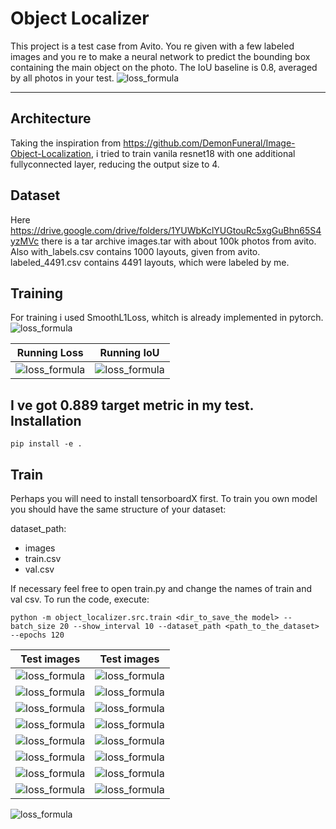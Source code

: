 ﻿Object Localizer
===================


This project is a test case from Avito.
You re given with a few labeled images and you re to make a neural network to predict the bounding box
containing the main object on the photo.
The IoU baseline is 0.8, averaged by all photos in your test.
![ loss_formula](https://user-images.githubusercontent.com/35064209/44659881-6c6ac200-aa0e-11e8-9491-4327128777a1.png)

----------


Architecture
-------------
Taking the inspiration from <a>https://github.com/DemonFuneral/Image-Object-Localization</a>, i tried to train vanila resnet18 with one additional fullyconnected layer, reducing the output size to 4.

Dataset
----------
Here <a>https://drive.google.com/drive/folders/1YUWbKclYUGtouRc5xgGuBhn65S4yzMVc</a> there is a tar archive images.tar with about 100k photos from avito.
Also with_labels.csv contains 1000 layouts, given from avito.
labeled_4491.csv contains 4491 layouts, which were labeled by me.

Training
----------
For training i used SmoothL1Loss, whitch is already implemented in pytorch.
![ loss_formula](https://user-images.githubusercontent.com/35064209/44659880-6c6ac200-aa0e-11e8-9c54-f9c5d416951b.png)

Running Loss|Running IoU
------------|----------------
![ loss_formula](https://user-images.githubusercontent.com/35064209/44658998-70491500-aa0b-11e8-91e4-930853c33cf6.png ) | ![ loss_formula](https://user-images.githubusercontent.com/35064209/44658999-70491500-aa0b-11e8-829f-23b08952731d.png)

I ve got 0.889 target metric in my test.
Installation
------

    pip install -e .

Train
------
Perhaps you will need to install tensorboardX first.
To train you own model you should have the same structure of your dataset:

 dataset_path:
 - images
 - train.csv
 - val.csv

If necessary feel free to open train.py and change the names of train and val csv.
To run the code, execute: 

    python -m object_localizer.src.train <dir_to_save_the model> --batch_size 20 --show_interval 10 --dataset_path <path_to_the_dataset> --epochs 120

Test images|Test images
------------|----------------
![ loss_formula](https://user-images.githubusercontent.com/35064209/44659000-70491500-aa0b-11e8-97e9-2c5b1b0632a0.png) | ![ loss_formula](https://user-images.githubusercontent.com/35064209/44659001-70491500-aa0b-11e8-8302-1d71a980110f.png)
![ loss_formula](https://user-images.githubusercontent.com/35064209/44659002-70491500-aa0b-11e8-8978-f5c32ae920b4.png) | ![ loss_formula](https://user-images.githubusercontent.com/35064209/44659003-70e1ab80-aa0b-11e8-82b6-63f6e541492d.png)
![ loss_formula](https://user-images.githubusercontent.com/35064209/44659004-70e1ab80-aa0b-11e8-992d-bec197ed1d33.png) | ![ loss_formula](https://user-images.githubusercontent.com/35064209/44659005-70e1ab80-aa0b-11e8-9f99-52c8e3393e27.png)
![ loss_formula](https://user-images.githubusercontent.com/35064209/44659006-70e1ab80-aa0b-11e8-97db-2e14963b0338.png) | ![ loss_formula](https://user-images.githubusercontent.com/35064209/44659008-717a4200-aa0b-11e8-9b41-f2c4e9b31053.png)
![ loss_formula](https://user-images.githubusercontent.com/35064209/44659009-717a4200-aa0b-11e8-936e-359919de293b.png) | ![ loss_formula](https://user-images.githubusercontent.com/35064209/44659010-717a4200-aa0b-11e8-96c6-88bc2016a4f9.png)
![ loss_formula](https://user-images.githubusercontent.com/35064209/44659011-717a4200-aa0b-11e8-8af8-076ce4dd8430.png) | ![ loss_formula](https://user-images.githubusercontent.com/35064209/44659012-7212d880-aa0b-11e8-84ae-136f0f11d508.png)
![ loss_formula](https://user-images.githubusercontent.com/35064209/44659015-7212d880-aa0b-11e8-9512-e32f99f397bb.png) | ![ loss_formula](https://user-images.githubusercontent.com/35064209/44659014-7212d880-aa0b-11e8-8ec5-c4123a9c7e44.png)
![ loss_formula](https://user-images.githubusercontent.com/35064209/44659016-7212d880-aa0b-11e8-9691-bbd397ba92df.png) | ![ loss_formula](https://user-images.githubusercontent.com/35064209/44659017-72ab6f00-aa0b-11e8-9f2f-d41b1355251a.png)
![ loss_formula](https://user-images.githubusercontent.com/35064209/44659018-72ab6f00-aa0b-11e8-8568-a188fb384a40.png) 
